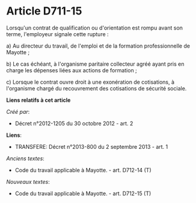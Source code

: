 # Article D711-15

Lorsqu'un contrat de qualification ou d'orientation est rompu avant son terme, l'employeur signale cette rupture :

a) Au directeur du travail, de l'emploi et de la formation professionnelle de Mayotte ;

b) Le cas échéant, à l'organisme paritaire collecteur agréé ayant pris en charge les dépenses liées aux actions de
formation ;

c) Lorsque le contrat ouvre droit à une exonération de cotisations, à l'organisme chargé du recouvrement des cotisations de
sécurité sociale.

**Liens relatifs à cet article**

_Créé par_:

  - Décret n°2012-1205 du 30 octobre 2012 - art. 2

**Liens**:

  - TRANSFERE: Décret n°2013-800 du 2 septembre 2013 - art. 1

_Anciens textes_:

  - Code du travail applicable à Mayotte. - art. D712-14 (T)

_Nouveaux textes_:

  - Code du travail applicable à Mayotte. - art. D712-15 (T)
